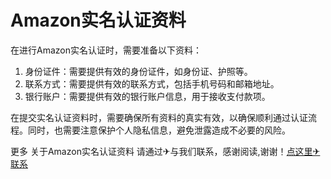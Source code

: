 # Amazon实名认证资料

在进行Amazon实名认证时，需要准备以下资料：

1. 身份证件：需要提供有效的身份证件，如身份证、护照等。
2. 联系方式：需要提供有效的联系方式，包括手机号码和邮箱地址。
3. 银行账户：需要提供有效的银行账户信息，用于接收支付款项。

在提交实名认证资料时，需要确保所有资料的真实有效，以确保顺利通过认证流程。同时，也需要注意保护个人隐私信息，避免泄露造成不必要的风险。

更多 关于Amazon实名认证资料 请通过✈与我们联系，感谢阅读,谢谢！[点这里✈联系](https://a.k02.cc)